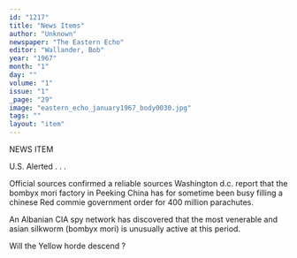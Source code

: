 ```yaml
---
id: "1217"
title: "News Items"
author: "Unknown"
newspaper: "The Eastern Echo"
editor: "Wallander, Bob"
year: "1967"
month: "1"
day: ""
volume: "1"
issue: "1"
_page: "29"
image: "eastern_echo_january1967_body0030.jpg"
tags: ""
layout: "item"
---
```

NEWS ITEM

U.S. Alerted . . .

Official sources
confirmed a reliable sources
Washington d.c. report
that
the bombyx mori factory
in Peeking China
has for sometime been
busy
filling a chinese Red commie
government order for
400 million
parachutes.

An Albanian CIA spy
network has discovered
that 
the most venerable and
asian silkworm
(bombyx mori) is
unusually active at this
period.

Will the Yellow
horde
descend
?
